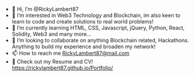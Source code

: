 - 👋 Hi, I’m @RickyLambert87
- 👀 I’m interested in Web3 Technology and Blockchain, im also keen to learn to code and create solutions to real world problems!
- 🌱 I’m currently learning HTML, CSS, Javascript, jQuery, Python, React, Solidity, Web3 and many more...
- 💞️ I’m looking to collaborate on anything Blockchain related, Hackathons. Anything to build my experience and broaden my network!
- 📫 How to reach me RickyLambert87@mail.com
- 👀 Check out my Resume and CV! https://rickylambert87.github.io/Portfolio/

<!---
RickyLambert87/RickyLambert87 is a ✨ special ✨ repository because its `README.md` (this file) appears on your GitHub profile.
You can click the Preview link to take a look at your changes.
--->

